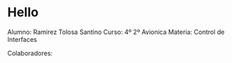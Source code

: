# Hello

Alumno: Ramirez Tolosa Santino
Curso: 4º 2º Avionica
Materia: Control de Interfaces

Colaboradores:
